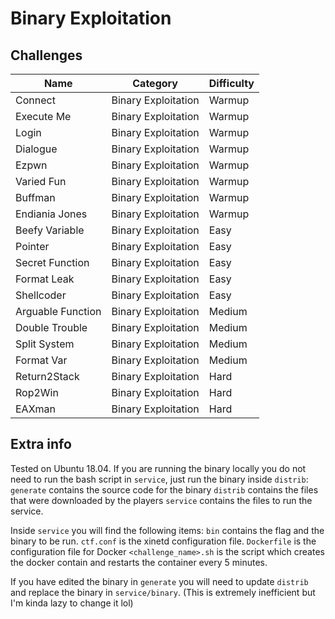 # Binary Exploitation

## Challenges

| Name                   | Category            | Difficulty |
| ---------------------- | --------------------| ---------- |
| Connect                | Binary Exploitation | Warmup     |
| Execute Me             | Binary Exploitation | Warmup     |
| Login                  | Binary Exploitation | Warmup     |
| Dialogue               | Binary Exploitation | Warmup     |
| Ezpwn                  | Binary Exploitation | Warmup     |
| Varied Fun             | Binary Exploitation | Warmup     |
| Buffman                | Binary Exploitation | Warmup     |
| Endiania Jones         | Binary Exploitation | Warmup     |
| Beefy Variable         | Binary Exploitation | Easy       |
| Pointer                | Binary Exploitation | Easy       |
| Secret Function        | Binary Exploitation | Easy       |
| Format Leak            | Binary Exploitation | Easy       |
| Shellcoder             | Binary Exploitation | Easy       |
| Arguable Function      | Binary Exploitation | Medium     |
| Double Trouble         | Binary Exploitation | Medium     |
| Split System           | Binary Exploitation | Medium     |
| Format Var             | Binary Exploitation | Medium     |
| Return2Stack           | Binary Exploitation | Hard       |
| Rop2Win                | Binary Exploitation | Hard       |
| EAXman                 | Binary Exploitation | Hard       |

## Extra info

Tested on Ubuntu 18.04.
If you are running the binary locally you do not need to run the bash script in `service`, just run the binary inside `distrib`:
`generate` contains the source code for the binary
`distrib` contains the files that were downloaded by the players
`service` contains the files to run the service. 

Inside `service` you will find the following items:
`bin` contains the flag and the binary to be run.
`ctf.conf` is the xinetd configuration file.
`Dockerfile` is the configuration file for Docker
`<challenge_name>.sh` is the script which creates the docker contain and restarts the container every 5 minutes.

If you have edited the binary in `generate` you will need to update `distrib` and replace the binary in `service/binary`. (This is extremely inefficient but I'm kinda lazy to change it lol)